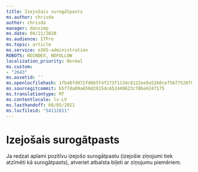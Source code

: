 ```yaml
---
title: Izejošais surogātpasts
ms.author: chrisda
author: chrisda
manager: dansimp
ms.date: 04/21/2020
ms.audience: ITPro
ms.topic: article
ms.service: o365-administration
ROBOTS: NOINDEX, NOFOLLOW
localization_priority: Normal
ms.custom:
- "2643"
ms.assetid: ''
ms.openlocfilehash: 1fb48fd972fd0b5f4f273f1134c8122ee9a5260cef56f7520f0da066cb230012
ms.sourcegitcommit: b5f7da89a650d2915dc652449623c78be6247175
ms.translationtype: MT
ms.contentlocale: lv-LV
ms.lasthandoff: 08/05/2021
ms.locfileid: "54112811"
---
```

# <a name="outbound-spam"></a>Izejošais surogātpasts

Ja redzat aplami pozitīvu izejošo surogātpastu (izejošie ziņojumi tiek atzīmēti kā surogātpasts), atveriet atbalsta biļeti ar ziņojumu piemēriem.
